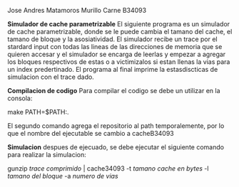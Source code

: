 Jose Andres Matamoros Murillo
Carne B34093


**Simulador de cache parametrizable**
El siguiente programa es un simulador de cache parametrizable, donde se le puede
cambia el tamano del cache, el tamano de bloque y la asosiatividad. El simulador recibe un trace por el stardard input con todas las lineas de las direcciones de
memoria que se quieren accesar y el simulador se encarga de leerlas y empezar a
agregar los bloques respectivos de estas o a victimizalos si estan llenas la vias
para un index predertinado. El programa al final imprime la estasdiscticas de simulacion con el trace dado.

**Compilacion de codigo**
Para compilar el codigo se debe un utilizar en la consola:

  make
  PATH=$PATH:.

El segundo comando agrega el repositorio al path temporalemente, por lo que el nombre del ejecutable se cambio a cacheB34093

**Simulacion**
despues de ejecuado, se debe ejecutar el siguiente comando para realizar la simulacion:

  gunzip *trace comprimido* | cache34093 -t *tamano cache en bytes* -l *tamano del bloque* -a *numero de vias*
